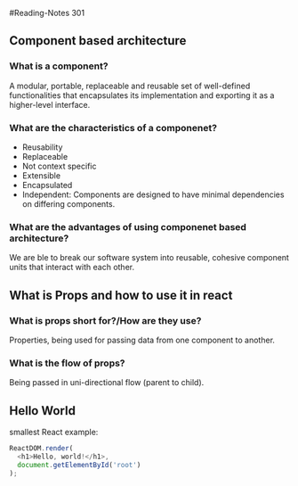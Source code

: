 #Reading-Notes 301

## Component based architecture

### What is a component?
A modular, portable, replaceable and reusable set of well-defined functionalities
that encapsulates its implementation and exporting it as a higher-level interface.

### What are the characteristics of a componenet?
- Reusability
- Replaceable
- Not context specific
- Extensible
- Encapsulated
- Independent: Components are designed to have minimal dependencies on differing components.

### What are the advantages of using componenet based architecture?
We are ble to break our software system into reusable, cohesive component units that interact with each other.

## What is Props and how to use it in react

### What is props short for?/How are they use?
Properties, being used for passing data from one component to another.

### What is the flow of props?
Being passed in uni-directional flow (parent to child).

## Hello World

smallest React example:
``` js
ReactDOM.render(
  <h1>Hello, world!</h1>,
  document.getElementById('root')
);
```


